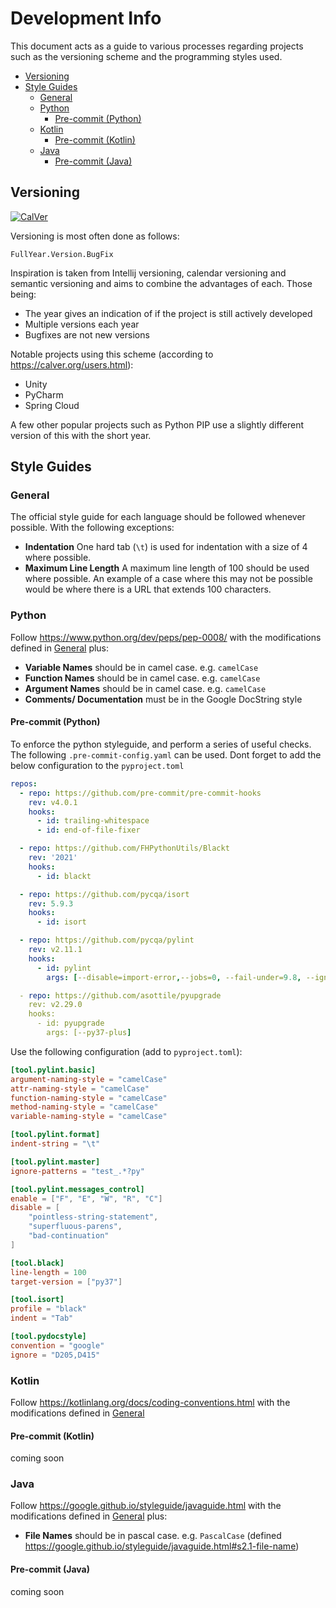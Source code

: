 <!-- omit in toc -->
# Development Info

This document acts as a guide to various processes regarding projects such as
the versioning scheme and the programming styles used.

- [Versioning](#versioning)
- [Style Guides](#style-guides)
	- [General](#general)
	- [Python](#python)
		- [Pre-commit (Python)](#pre-commit-python)
	- [Kotlin](#kotlin)
		- [Pre-commit (Kotlin)](#pre-commit-kotlin)
	- [Java](#java)
		- [Pre-commit (Java)](#pre-commit-java)

## Versioning

[![CalVer](https://img.shields.io/badge/calver-YYYY.Minor.Micro-22bfda.svg?style=for-the-badge)](https://pypi.org/project/[project-name]/)

Versioning is most often done as follows:

```none
FullYear.Version.BugFix
```

Inspiration is taken from Intellij versioning, calendar versioning and semantic
versioning and aims to combine the advantages of each. Those being:

- The year gives an indication of if the project is still actively developed
- Multiple versions each year
- Bugfixes are not new versions

Notable projects using this scheme (according to https://calver.org/users.html):

- Unity
- PyCharm
- Spring Cloud

A few other popular projects such as Python PIP use a slightly different
version of this with the short year.

## Style Guides

### General

The official style guide for each language should be followed whenever possible.
With the following exceptions:

- **Indentation** One hard tab (`\t`) is used for indentation with a size of 4
  where possible.
- **Maximum Line Length** A maximum line length of 100 should be used where
  possible. An example of a case where this may not be possible would be where
  there is a URL that extends 100 characters.

### Python

Follow https://www.python.org/dev/peps/pep-0008/ with the modifications defined in [General](#general) plus:

- **Variable Names** should be in camel case. e.g. `camelCase`
- **Function Names** should be in camel case. e.g. `camelCase`
- **Argument Names** should be in camel case. e.g. `camelCase`
- **Comments/ Documentation** must be in the Google DocString style

#### Pre-commit (Python)

To enforce the python styleguide, and perform a series of useful checks. The following
`.pre-commit-config.yaml` can be used. Dont forget to add the below configuration to
the `pyproject.toml`

```yaml
repos:
  - repo: https://github.com/pre-commit/pre-commit-hooks
    rev: v4.0.1
    hooks:
      - id: trailing-whitespace
      - id: end-of-file-fixer

  - repo: https://github.com/FHPythonUtils/Blackt
    rev: '2021'
    hooks:
      - id: blackt

  - repo: https://github.com/pycqa/isort
    rev: 5.9.3
    hooks:
      - id: isort

  - repo: https://github.com/pycqa/pylint
    rev: v2.11.1
    hooks:
      - id: pylint
        args: [--disable=import-error,--jobs=0, --fail-under=9.8, --ignore-patterns=test.*?py]

  - repo: https://github.com/asottile/pyupgrade
    rev: v2.29.0
    hooks:
      - id: pyupgrade
        args: [--py37-plus]
```

Use the following configuration (add to `pyproject.toml`):

```toml
[tool.pylint.basic]
argument-naming-style = "camelCase"
attr-naming-style = "camelCase"
function-naming-style = "camelCase"
method-naming-style = "camelCase"
variable-naming-style = "camelCase"

[tool.pylint.format]
indent-string = "\t"

[tool.pylint.master]
ignore-patterns = "test_.*?py"

[tool.pylint.messages_control]
enable = ["F", "E", "W", "R", "C"]
disable = [
	"pointless-string-statement",
	"superfluous-parens",
	"bad-continuation"
]

[tool.black]
line-length = 100
target-version = ["py37"]

[tool.isort]
profile = "black"
indent = "Tab"

[tool.pydocstyle]
convention = "google"
ignore = "D205,D415"
```

### Kotlin

Follow https://kotlinlang.org/docs/coding-conventions.html with the modifications defined in [General](#general)

#### Pre-commit (Kotlin)

coming soon

### Java

Follow https://google.github.io/styleguide/javaguide.html with the modifications defined in [General](#general) plus:

- **File Names** should be in pascal case. e.g. `PascalCase` (defined https://google.github.io/styleguide/javaguide.html#s2.1-file-name)

#### Pre-commit (Java)

coming soon
